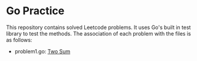 # Go Practice

This repository contains solved Leetcode problems. It uses Go's built in test library to test the methods.
The association of each problem with the files is as follows:

- problem1.go: [Two Sum](https://leetcode.com/problems/two-sum/)